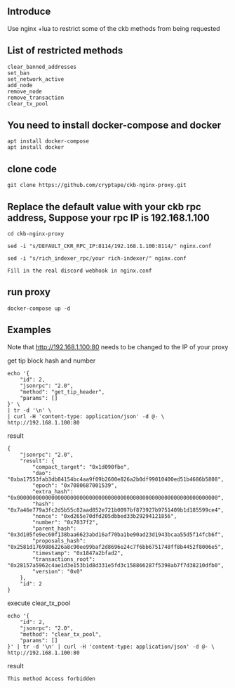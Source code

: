 ## Introduce
Use nginx +lua to restrict some of the ckb methods from being requested

## List of restricted methods
```
clear_banned_addresses
set_ban
set_network_active
add_node
remove_node
remove_transaction
clear_tx_pool
```
## You need to install docker-compose and docker
```
apt install docker-compose
apt install docker
```

## clone code
```
git clone https://github.com/cryptape/ckb-nginx-proxy.git
```

## Replace the default value with your ckb rpc address, Suppose your rpc IP is 192.168.1.100
```
cd ckb-nginx-proxy

sed -i "s/DEFAULT_CKR_RPC_IP:8114/192.168.1.100:8114/" nginx.conf 

sed -i "s/rich_indexer_rpc/your rich-indexer/" nginx.conf 

Fill in the real discord webhook in nginx.conf
```

## run proxy
```
docker-compose up -d
```

## Examples
Note that http://192.168.1.100:80 needs to be changed to the IP of your proxy

get tip block hash and number

```
echo '{
    "id": 2,
    "jsonrpc": "2.0",
    "method": "get_tip_header",
    "params": []
}' \
| tr -d '\n' \
| curl -H 'content-type: application/json' -d @- \
http://192.168.1.100:80
```
result
```
{
    "jsonrpc": "2.0",
    "result": {
        "compact_target": "0x1d090fbe",
        "dao": "0xba17553fab3db84154bc4aa9f09b2600e826a2b0df99010400ed51b4686b5808",
        "epoch": "0x7080687001539",
        "extra_hash": "0x0000000000000000000000000000000000000000000000000000000000000000",
        "hash": "0x7a46e779a3fc2d5b55c82aad852e721b0097bf873927b9751409b1d185599ce4",
        "nonce": "0xd265e70dfd205dbbed33b29294121856",
        "number": "0x7037f2",
        "parent_hash": "0x3d105fe9ec60f138baa6623abd16af70ba1be90ad23d1943bcaa55d5f14fcb6f",
        "proposals_hash": "0x2581d1769886226a8c90ee99baf2d8696e24c7f6bb6751748ff8b4452f8006e5",
        "timestamp": "0x1847a2bfad2",
        "transactions_root": "0x28157a5962c4ae1d3e153b1d8d331e5fd3c158866287f5398ab7f7d38210dfb0",
        "version": "0x0"
    },
    "id": 2
}
```

execute clear_tx_pool

```
echo '{
    "id": 2,
    "jsonrpc": "2.0",
    "method": "clear_tx_pool",
    "params": []
}' | tr -d '\n' | curl -H 'content-type: application/json' -d @- \
http://192.168.1.100:80
```
result
```
This method Access forbidden
```
